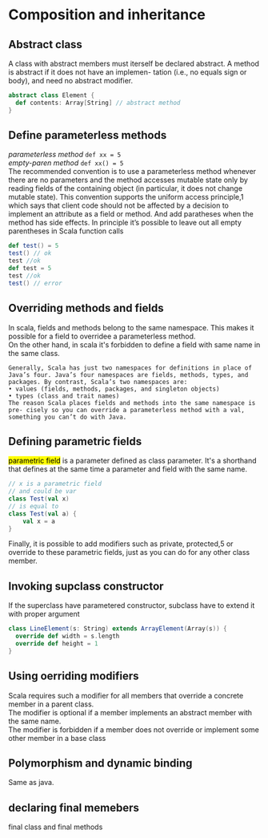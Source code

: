 # Composition and inheritance

## Abstract class

A class with abstract members must iterself be declared abstract.
A method is abstract if it does not have an implemen- tation (i.e., no equals sign or body), and need no abstract modifier.

```scala
abstract class Element {
  def contents: Array[String] // abstract method
}
```

## Define parameterless methods

*parameterless method* ```def xx = 5 ```  
*empty-paren method* ```def xx() = 5```  
The recommended convention is to use a parameterless method whenever there are no parameters and the method accesses mutable state only by reading fields of the containing object (in particular, it does not change mutable state). This convention supports the uniform access principle,1 which says that client code should not be affected by a decision to implement an attribute as a field or method. And add paratheses when the method has side effects.
In principle it’s possible to leave out all empty parentheses in Scala function calls

```scala
def test() = 5
test() // ok
test //ok
def test = 5
test //ok
test() // error
```

## Overriding methods and fields

In scala, fields and methods belong to the same namespace. This makes it possible for a field to overridee a parameterless method.  
On the other hand, in scala it's forbidden to define a field with same name in the same class.

```
Generally, Scala has just two namespaces for definitions in place of Java’s four. Java’s four namespaces are fields, methods, types, and packages. By contrast, Scala’s two namespaces are:• values (fields, methods, packages, and singleton objects)• types (class and trait names)The reason Scala places fields and methods into the same namespace is pre- cisely so you can override a parameterless method with a val, something you can’t do with Java.
```

## Defining parametric fields

<mark>parametric field</mark> is a parameter defined as class parameter. It's a shorthand that defines at the same time a parameter and field with the same name.

```scala
// x is a parametric field
// and could be var
class Test(val x)
// is equal to
class Test(val a) {
    val x = a
}
```

Finally, it is possible to add modifiers such as private, protected,5 or override to these parametric fields, just as you can do for any other class member.

## Invoking supclass constructor

If the superclass have parametered constructor, subclass have to extend it with proper argument

```scala
class LineElement(s: String) extends ArrayElement(Array(s)) {  override def width = s.length  override def height = 1}
```

## Using oerriding modifiers

Scala requires such a modifier for all members that override a concrete member in a parent class.  
The modifier is optional if a member implements an abstract member with the same name.  
The modifier is forbidden if a member does not override or implement some other member in a base class

## Polymorphism and dynamic binding

Same as java.

## declaring final memebers

final class and final methods